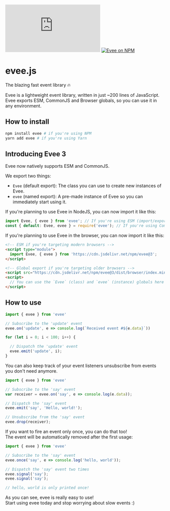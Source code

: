 [![MIT License](https://badgers.space/github/license/SplittyDev/evee.js)](./LICENSE.md)
[![Evee on NPM](https://badgers.space/npm/name/evee)](https://npmjs.com/package/evee)

# evee.js
The blazing fast event library 🔥

Evee is a lightweight event library, written in just ~200 lines of JavaScript.  
Evee exports ESM, CommonJS and Browser globals, so you can use it in any environment.

## How to install
```sh
npm install evee # if you're using NPM
yarn add evee # if you're using Yarn
```

## Introducing Evee 3
Evee now natively supports ESM and CommonJS.

We export two things:
- `Evee` (default export): The class you can use to create new instances of Evee.
- `evee` (named export): A pre-made instance of Evee so you can immediately start using it.

If you're planning to use Evee in NodeJS, you can now import it like this:
```js
import Evee, { evee } from 'evee'; // If you're using ESM (import/export)
const { default: Evee, evee } = require('evee'); // If you're using CommonJS (require)
```

If you're planning to use Evee in the browser, you can now import it like this:
```html
<!-- ESM if you're targeting modern browsers -->
<script type="module">
  import Evee, { evee } from 'https://cdn.jsdelivr.net/npm/evee@3';
</script>

<!-- Global export if you're targeting older browsers -->
<script src="https://cdn.jsdelivr.net/npm/evee@3/dist/browser/index.min.js"></script>
<script>
  // You can use the `Evee` (class) and `evee` (instance) globals here
</script>
```

## How to use
```js
import { evee } from 'evee'

// Subscribe to the 'update' event
evee.on('update', e => console.log(`Received event #${e.data}`))

for (let i = 0; i < 100; i++) {

  // Dispatch the 'update' event
  evee.emit('update', i);
}
```

You can also keep track of your event listeners unsubscribe from events you don't need anymore.

```js
import { evee } from 'evee'

// Subscribe to the 'say' event
var receiver = evee.on('say', e => console.log(e.data));

// Dispatch the 'say' event
evee.emit('say', 'Hello, world!');

// Unsubscribe from the 'say' event
evee.drop(receiver);
```

If you want to fire an event only once, you can do that too!   
The event will be automatically removed after the first usage:

```js
import { evee } from 'evee'

// Subscribe to the 'say' event
evee.once('say', e => console.log('hello, world'));

// Dispatch the 'say' event two times
evee.signal('say');
evee.signal('say');

// hello, world is only printed once!
```

As you can see, evee is really easy to use!   
Start using evee today and stop worrying about slow events :)